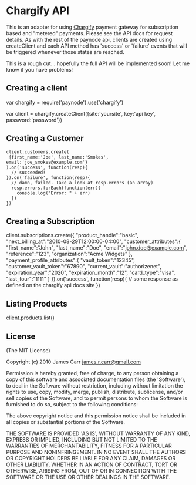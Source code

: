 # Chargify API
This is an adapter for using [Chargify](http://www.chargify.com) payment gateway for subscription based and "metered" payments. Please see the API docs for request details.
As with the rest of the paynode api, clients are created using createClient and each API method has 'success' or 'failure' events that will be triggered whenever those
states are reached.

This is a rough cut... hopefully the full API will be implemented soon! Let me know if you have problems!


## Creating a client
  var chargify = require('paynode').use('chargify')

  var client = chargify.createClient({site:'yoursite', key:'api key', password:'password'})

## Creating a Customer
    client.customers.create(
     {first_name:'Joe', last_name:'Smokes', email:'joe_smokes@example.com'}
    ).on('success', function(resp){
      // succeeded!
    }).on('failure', function(resp){
      // damn, failed. Take a look at resp.errors (an array)
      resp.errors.forEach(function(err){  
        console.log("Error: " + err)
      })
    })

## Creating a Subscription
  client.subscriptions.create({
   "product_handle":"basic",
   "next_billing_at":"2010-08-29T12:00:00-04:00",
   "customer_attributes":{
     "first_name":"John",
     "last_name":"Doe",
     "email":"john.doe@example.com",
     "reference":"123",
     "organization":"Acme Widgets"
   },
   "payment_profile_attributes":{
     "vault_token":"12345",
     "customer_vault_token":"67890",
     "current_vault":"authorizenet",
     "expiration_year":"2020",
     "expiration_month":"12",
     "card_type":"visa",
     "last_four":"1111"
    }
  }).on('success', function(resp){
    // some response as defined on the chargify api docs site
  })


## Listing Products
  client.products.list()
## License 

(The MIT License)

Copyright (c) 2010 James Carr <james.r.carr@gmail.com>

Permission is hereby granted, free of charge, to any person obtaining
a copy of this software and associated documentation files (the
'Software'), to deal in the Software without restriction, including
without limitation the rights to use, copy, modify, merge, publish,
distribute, sublicense, and/or sell copies of the Software, and to
permit persons to whom the Software is furnished to do so, subject to
the following conditions:

The above copyright notice and this permission notice shall be
included in all copies or substantial portions of the Software.

THE SOFTWARE IS PROVIDED 'AS IS', WITHOUT WARRANTY OF ANY KIND,
EXPRESS OR IMPLIED, INCLUDING BUT NOT LIMITED TO THE WARRANTIES OF
MERCHANTABILITY, FITNESS FOR A PARTICULAR PURPOSE AND NONINFRINGEMENT.
IN NO EVENT SHALL THE AUTHORS OR COPYRIGHT HOLDERS BE LIABLE FOR ANY
CLAIM, DAMAGES OR OTHER LIABILITY, WHETHER IN AN ACTION OF CONTRACT,
TORT OR OTHERWISE, ARISING FROM, OUT OF OR IN CONNECTION WITH THE
SOFTWARE OR THE USE OR OTHER DEALINGS IN THE SOFTWARE.

